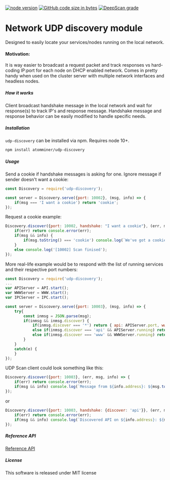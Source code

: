 [![node version](https://img.shields.io/badge/node-%3E%3D%2010.0.0-brightgreen?style=plastic)](https://img.shields.io/badge/node-%3E%3D%2010.0.0-brightgreen?style=plastic) [![GitHub code size in bytes](https://img.shields.io/github/languages/code-size/atomminer/udp-discovery?style=plastic)](https://img.shields.io/github/languages/code-size/atomminer/udp-discovery?style=plastic) [![DeepScan grade](https://deepscan.io/api/teams/12301/projects/15403/branches/306462/badge/grade.svg)](https://deepscan.io/dashboard#view=project&tid=12301&pid=15403&bid=306462)

Network UDP discovery module
==============

Designed to easily locate your services/nodes running on the local network.

#### Motivation:

It is way easier to broadcast a request packet and track responses vs hard-coding IP:port for each node on DHCP enabled network.
Comes in pretty handy when used on the cluster server with multiple network interfaces and headless nodes.

##### How it works

Client broadcast handshake message in the local network and wait for response(s) to track IP's and response message. Handshake message 
and response behavior can be easily modified to handle specific needs.

##### Installation
`udp-discovery` can be installed via npm. Requires node 10+. 
```bash
npm install atomminer/udp-discovery
```

##### Usage
Send a cookie if handshake messages is asking for one. Ignore message if sender doesn't want a cookie:
```js
const Discovery = require('udp-discovery');

const server = Discovery.serve({port: 10002}, (msg, info) => {
	if(msg === 'I want a cookie') return 'cookie';
});
```
Request a cookie example:
```js
Discovery.discover({port: 10002, handshake: "I want a cookie"}, (err, msg, info) => {
	if(err) return console.error(err);
	if(msg && info) {
		if(msg.toString() === 'cookie') console.log(`We've got a cookie from ${info.address}`);
	}
	else console.log('[10002] Scan finised');
});
```

More real-life example would be to respond with the list of running services and their respective port numbers:

```js
const Discovery = require('udp-discovery');
...
var APIServer = API.start();
var WWWServer = WWW.start();
var IPCServer = IPC.start();

const server = Discovery.serve({port: 10003}, (msg, info) => {
	try{
		const inmsg = JSON.parse(msg);
		if(inmsg && inmsg.discover) {
			if(inmsg.discover === '*') return { api: APIServer.port, www: WWWServer.port, ipc: IPCServer.port };
			else if(inmsg.discover === 'api' && APIServer.running) return { api: APIServer.port };
			else if(inmsg.discover === 'www' && WWWServer.running) return { www: WWWServer.port };
		}
	}
	catch(e) {
	}
});
```
UDP Scan client could look something like this:
```js
Discovery.discover({port: 10003}, (err, msg, info) => {
	if(err) return console.error(err);
	if(msg && info) console.log(`Message from ${info.address}: ${msg.toString()}`);
});
```
or
```js
Discovery.discover({port: 10003, handshake: {discover: 'api'}}, (err, msg, info) => {
	if(err) return console.error(err);
	if(msg && info) console.log(`Discovered API on ${info.address}: ${msg.toString()}`);
});
```

##### Reference API
[Reference API](docs/README.md)


##### License
This software is released under MIT license
